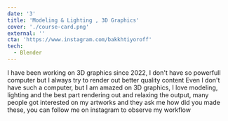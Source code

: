 ```yaml
---
date: '3'
title: 'Modeling & Lighting , 3D Graphics'
cover: './course-card.png'
external: ''
cta: 'https://www.instagram.com/bakkhtiyoroff'
tech:
  - Blender
---
```


I have been working on 3D graphics since 2022, I don't have so powerfull computer but I always try to render out better quality content
Even I don't have such a computer, but I am amazed on 3D graphics, I love modeling, lighting and the best part rendering out and relaxing the output, many people got interested on my artworks and they ask me how did you made these, you can follow me on instagram to observe my workflow

